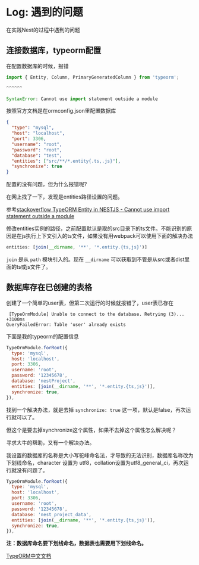 # Log: 遇到的问题
在实践Nest的过程中遇到的问题

## 连接数据库，typeorm配置

在配置数据库的时候，报错

```js
import { Entity, Column, PrimaryGeneratedColumn } from 'typeorm';

^^^^^^

SyntaxError: Cannot use import statement outside a module
```

按照官方文档是在ormconfig.json里配置数据库

```json
{
  "type": "mysql",
  "host": "localhost",
  "port": 3306,
  "username": "root",
  "password": "root",
  "database": "test",
  "entities": ["src/**/*.entity{.ts,.js}"],
  "synchronize": true
}
```

配置的没有问题，但为什么报错呢?

在网上找了一下，发现是entities路径设置的问题。

参考[stackoverflow TypeORM Entity in NESTJS - Cannot use import statement outside a module](https://stackoverflow.com/questions/59435293/typeorm-entity-in-nestjs-cannot-use-import-statement-outside-a-module)

修改entities实例的路径，之前配置默认是取的src目录下的ts文件。不能识别的原因是在js执行上下文引入的ts文件，如果没有用webpack可以使用下面的解决办法

```js
entities: [join(__dirname, '**', '*.entity.{ts,js}')]
```

`join` 是从 `path` 模块引入的。现在 `__dirname` 可以获取到不管是从src或者dist里面的ts或js文件了。



## 数据库存在已创建的表格

创建了一个简单的user表，但第二次运行的时候就报错了，user表已存在

```shell
 [TypeOrmModule] Unable to connect to the database. Retrying (3)... +3100ms
QueryFailedError: Table 'user' already exists
```

下面是我的typeorm的配置信息

```js
TypeOrmModule.forRoot({
  type: 'mysql',
  host: 'localhost',
  port: 3306,
  username: 'root',
  password: '12345678',
  database: 'nestProject',
  entities: [join(__dirname, '**', '*.entity.{ts,js}')],
  synchronize: true,
}),
```

找到一个解决办法，就是去掉 `synchronize: true` 这一项，默认是false，再次运行就可以了。



但这个是要去掉synchronize这个属性，如果不去掉这个属性怎么解决呢？



寻求大牛的帮助，又有一个解决办法。

我设置的数据库的名称是大小写驼峰命名法，才导致的无法识别，数据库名称改为下划线命名，character 设置为 utf8，collation设置为utf8_general_ci，再次运行就没有问题了。

```js
TypeOrmModule.forRoot({
  type: 'mysql',
  host: 'localhost',
  port: 3306,
  username: 'root',
  password: '12345678',
  database: 'nest_project_data',
  entities: [join(__dirname, '**', '*.entity.{ts,js}')],
  synchronize: true,
}),
```

**注：数据库命名要下划线命名，数据表也需要用下划线命名。**



[TypeORM中文文档](https://typeorm.biunav.com/zh/#快速开始)